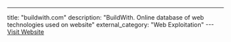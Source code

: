 ---
title: "buildwith.com"
description: "BuildWith. Online database of web technologies used on website"
external_category: "Web Exploitation"
---[Visit Website](http://builtwith.com)

